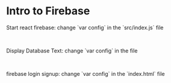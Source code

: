 # Intro to Firebase 

<p>Start react firebase: change `var config` in the `src/index.js` file</p><br>
<p>Display Database Text: change `var config` in the file</p><br>
<p>firebase login signup: change `var config` in the `index.html` file</p><br>
